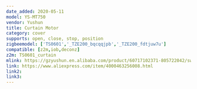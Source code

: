 ```yaml
---
date_added: 2020-05-11
model: YS-MT750
vendor: Yushun
title: Curtain Motor
category: cover
supports: open, close, stop, position
zigbeemodel: ['TS0601','_TZE200_bqcqqjpb','_TZE200_fdtjuw7u']
compatible: [z2m,iob,deconz]
z2m: TS0601_curtain
mlink: https://gzyushun.en.alibaba.com/product/60717102371-805722042/switch_and_wireless_Smart_Home_automation_Yushun_MT750_wifi_electric_curtain_motor.html
link: https://www.aliexpress.com/item/4000463256008.html
link2: 
link3: 
---
```

